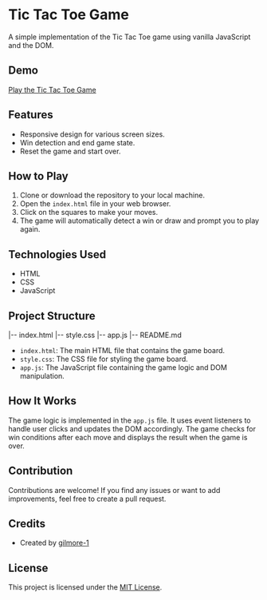 # Tic Tac Toe Game

A simple implementation of the Tic Tac Toe game using vanilla JavaScript and the DOM.

## Demo

[Play the Tic Tac Toe Game](https://magnificent-seahorse-0a5dc4.netlify.app)

## Features

- Responsive design for various screen sizes.
- Win detection and end game state.
- Reset the game and start over.

## How to Play

1. Clone or download the repository to your local machine.
2. Open the `index.html` file in your web browser.
3. Click on the squares to make your moves.
4. The game will automatically detect a win or draw and prompt you to play again.

## Technologies Used

- HTML
- CSS
- JavaScript

## Project Structure

|-- index.html
|-- style.css
|-- app.js
|-- README.md

- `index.html`: The main HTML file that contains the game board.
- `style.css`: The CSS file for styling the game board.
- `app.js`: The JavaScript file containing the game logic and DOM manipulation.

## How It Works

The game logic is implemented in the `app.js` file. It uses event listeners to handle user clicks and updates the DOM accordingly. The game checks for win conditions after each move and displays the result when the game is over.

## Contribution

Contributions are welcome! If you find any issues or want to add improvements, feel free to create a pull request.

## Credits

- Created by [gilmore-1](https://github.com/gilmore-1)

## License

This project is licensed under the [MIT License](LICENSE).

